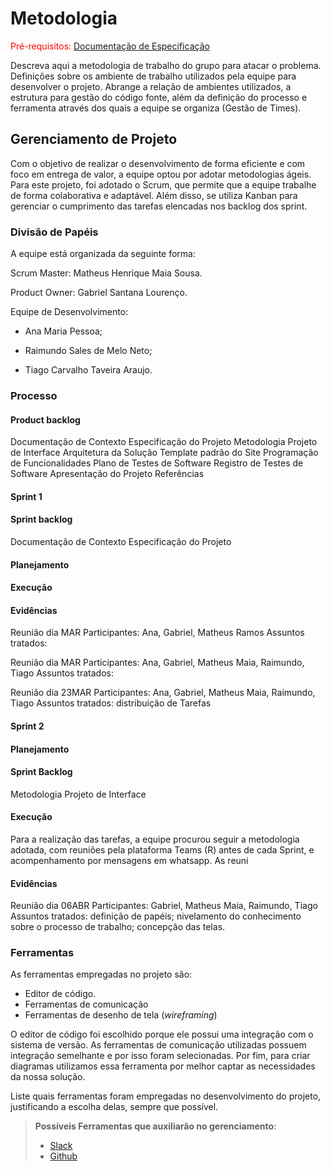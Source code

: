 
# Metodologia

<span style="color:red">Pré-requisitos: <a href="2-Especificação do Projeto.md"> Documentação de Especificação</a></span>

Descreva aqui a metodologia de trabalho do grupo para atacar o problema. Definições sobre os ambiente de trabalho utilizados pela  equipe para desenvolver o projeto. Abrange a relação de ambientes utilizados, a estrutura para gestão do código fonte, além da definição do processo e ferramenta através dos quais a equipe se organiza (Gestão de Times).

## Gerenciamento de Projeto

Com o objetivo de realizar o desenvolvimento de forma eficiente e com foco em entrega de valor, a equipe optou por adotar metodologias ágeis. Para este projeto, foi adotado o Scrum, que permite que a equipe trabalhe de forma colaborativa e adaptável. Além disso, se utiliza Kanban para gerenciar o cumprimento das tarefas elencadas nos backlog dos sprint.

### Divisão de Papéis

A equipe está organizada da seguinte forma:

 Scrum Master: Matheus Henrique Maia Sousa.

 Product Owner: Gabriel Santana Lourenço.

 Equipe de Desenvolvimento:

- Ana Maria Pessoa;
      
- Raimundo Sales de Melo Neto;
       
- Tiago Carvalho Taveira Araujo.


### Processo

#### Product backlog

Documentação de Contexto
Especificação do Projeto
Metodologia
Projeto de Interface
Arquitetura da Solução
Template padrão do Site
Programação de Funcionalidades
Plano de Testes de Software
Registro de Testes de Software
Apresentação do Projeto
Referências

#### Sprint 1

#### Sprint backlog

Documentação de Contexto
Especificação do Projeto


#### Planejamento

#### Execução

#### Evidências
   
 Reunião dia MAR
 Participantes: Ana, Gabriel, Matheus Ramos
 Assuntos tratados:
    
 Reunião dia MAR
 Participantes: Ana, Gabriel, Matheus Maia, Raimundo, Tiago
 Assuntos tratados:
    
 Reunião dia 23MAR
 Participantes: Ana, Gabriel, Matheus Maia, Raimundo, Tiago
 Assuntos tratados: distribuição de Tarefas
    
#### Sprint 2

#### Planejamento
#### Sprint Backlog

Metodologia
Projeto de Interface

#### Execução
Para a realização das tarefas, a equipe procurou seguir a metodologia adotada, com reuniões pela plataforma Teams (R) antes de cada Sprint, e acompenhamento por mensagens em whatsapp.
As reuni

#### Evidências

Reunião dia 06ABR
Participantes: Gabriel, Matheus Maia, Raimundo, Tiago
Assuntos tratados: definição de papéis; nivelamento do conhecimento sobre o processo de trabalho; concepção das telas.

    
### Ferramentas

As ferramentas empregadas no projeto são:

- Editor de código.
- Ferramentas de comunicação
- Ferramentas de desenho de tela (_wireframing_)

O editor de código foi escolhido porque ele possui uma integração com o
sistema de versão. As ferramentas de comunicação utilizadas possuem
integração semelhante e por isso foram selecionadas. Por fim, para criar
diagramas utilizamos essa ferramenta por melhor captar as
necessidades da nossa solução.

Liste quais ferramentas foram empregadas no desenvolvimento do projeto, justificando a escolha delas, sempre que possível.
 
> **Possíveis Ferramentas que auxiliarão no gerenciamento**: 
> - [Slack](https://slack.com/)
> - [Github](https://github.com/)
